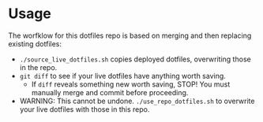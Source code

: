 # Usage

The worfklow for this dotfiles repo is based on merging and then replacing existing dotfiles:

* `./source_live_dotfiles.sh` copies deployed dotfiles, overwriting those in the repo.
* `git diff` to see if your live dotfiles have anything worth saving.
    - If `diff` reveals something new worth saving, STOP!
      You must manually merge and commit before proceeding.
* WARNING: This cannot be undone.
  `./use_repo_dotfiles.sh` to overwrite your live dotfiles with those in this repo.
